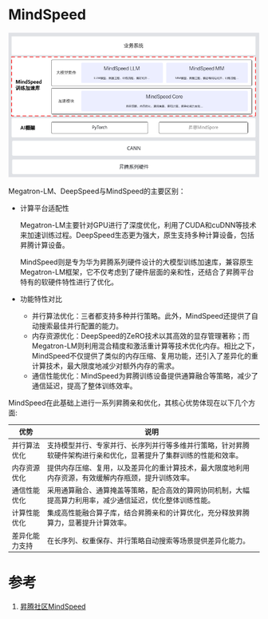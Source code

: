 # MindSpeed

![img](README.assets/zh-cn_image_0000002240829726.png)

Megatron-LM、DeepSpeed与MindSpeed的主要区别：

- 计算平台适配性

  Megatron-LM主要针对GPU进行了深度优化，利用了CUDA和cuDNN等技术来加速训练过程。DeepSpeed生态更为强大，原生支持多种计算设备，包括昇腾计算设备。

  MindSpeed则是专为华为昇腾系列硬件设计的大模型训练加速库，兼容原生Megatron-LM框架，它不仅考虑到了硬件层面的亲和性，还结合了昇腾平台特有的软硬件特性进行了优化。

- 功能特性对比

  - 并行算法优化：三者都支持多种并行策略。此外，MindSpeed还提供了自动搜索最佳并行配置的能力。
  - 内存资源优化：DeepSpeed的ZeRO技术以其高效的显存管理著称；而Megatron-LM则利用混合精度和激活重计算等技术优化内存。相比之下，MindSpeed不仅提供了类似的内存压缩、复用功能，还引入了差异化的重计算技术，最大限度地减少对额外内存的需求。
  - 通信性能优化：MindSpeed为昇腾训练设备提供通算融合等策略，减少了通信延迟，提高了整体训练效率。

MindSpeed在此基础上进行一系列昇腾亲和优化，其核心优势体现在以下几个方面:

| 优势           | 说明                                                         |
| -------------- | ------------------------------------------------------------ |
| 并行算法优化   | 支持模型并行、专家并行、长序列并行等多维并行策略，针对昇腾软硬件架构进行亲和优化，显著提升了集群训练的性能和效率。 |
| 内存资源优化   | 提供内存压缩、复用，以及差异化的重计算技术，最大限度地利用内存资源，有效缓解内存瓶颈，提升训练效率。 |
| 通信性能优化   | 采用通算融合、通算掩盖等策略，配合高效的算网协同机制，大幅提高算力利用率，减少通信延迟，优化整体训练性能。 |
| 计算性能优化   | 集成高性能融合算子库，结合昇腾亲和的计算优化，充分释放昇腾算力，显著提升计算效率。 |
| 差异化能力支持 | 在长序列、权重保存、并行策略自动搜索等场景提供差异化能力。   |



# 参考

1. [昇腾社区MindSpeed](https://www.hiascend.com/software/mindspeed)